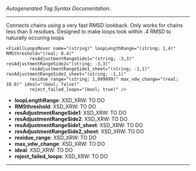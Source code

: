 _Autogenerated Tag Syntax Documentation:_

---
Connects chains using a very fast RMSD lookback. Only works for chains less than 5 residues. Designed to make loops look within .4 RMSD to naturally occuring loops

```
<FixAllLoopsMover name="(string)" loopLengthRange="(string; 1,4)" RMSthreshold="(real; 0.4)"
         resAdjustmentRangeSide1="(string; -3,3)" resAdjustmentRangeSide2="(string; -3,3)"
         resAdjustmentRangeSide1_sheet="(string; -1,1)" resAdjustmentRangeSide2_sheet="(string; -1,1)"
         residue_range="(string; 1,999999)" max_vdw_change="(real; 10.0)" ideal="(bool; false)"
         reject_failed_loops="(bool; true)" />
```

-   **loopLengthRange**: XSD_XRW: TO DO
-   **RMSthreshold**: XSD_XRW: TO DO
-   **resAdjustmentRangeSide1**: XSD_XRW: TO DO
-   **resAdjustmentRangeSide2**: XSD_XRW: TO DO
-   **resAdjustmentRangeSide1_sheet**: XSD_XRW: TO DO
-   **resAdjustmentRangeSide2_sheet**: XSD_XRW: TO DO
-   **residue_range**: XSD_XRW: TO DO
-   **max_vdw_change**: XSD_XRW: TO DO
-   **ideal**: XSD_XRW: TO DO
-   **reject_failed_loops**: XSD_XRW: TO DO

---

